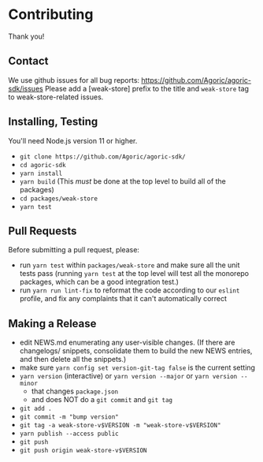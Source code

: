 # Contributing

Thank you!

## Contact

We use github issues for all bug reports:
https://github.com/Agoric/agoric-sdk/issues Please add a [weak-store]
prefix to the title and `weak-store` tag to weak-store-related issues.

## Installing, Testing

You'll need Node.js version 11 or higher. 

* `git clone https://github.com/Agoric/agoric-sdk/`
* `cd agoric-sdk`
* `yarn install`
* `yarn build` (This *must* be done at the top level to build all of
  the packages)
* `cd packages/weak-store`
* `yarn test`

## Pull Requests

Before submitting a pull request, please:

* run `yarn test` within `packages/weak-store` and make sure all the unit
  tests pass (running `yarn test` at the top level will test all the
  monorepo packages, which can be a good integration test.)
* run `yarn run lint-fix` to reformat the code according to our
  `eslint` profile, and fix any complaints that it can't automatically
  correct

## Making a Release

* edit NEWS.md enumerating any user-visible changes. (If there are
  changelogs/ snippets, consolidate them to build the new NEWS
  entries, and then delete all the snippets.)
* make sure `yarn config set version-git-tag false` is the current
  setting
* `yarn version` (interactive) or `yarn version --major` or `yarn version --minor`
  * that changes `package.json`
  * and does NOT do a `git commit` and `git tag`
* `git add .`
* `git commit -m "bump version"`
* `git tag -a weak-store-v$VERSION -m "weak-store-v$VERSION"`
* `yarn publish --access public`
* `git push`
* `git push origin weak-store-v$VERSION`
